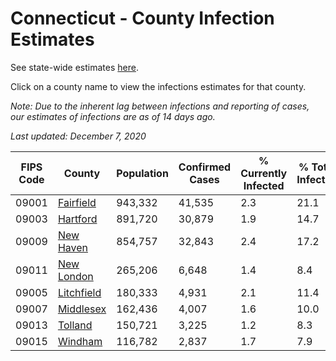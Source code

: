 # Connecticut - County Infection Estimates

See state-wide estimates [here](/infections/us-ct).

Click on a county name to view the infections estimates for that county.

*Note: Due to the inherent lag between infections and reporting of cases, our estimates of infections are as of 14 days ago.*

*Last updated: December 7, 2020*

|   FIPS Code |                   County |   Population |   Confirmed Cases |   % Currently Infected |   % Total Infected |
|-------------|--------------------------|--------------|-------------------|------------------------|--------------------|
|       09001 |   [Fairfield](fairfield) |      943,332 |            41,535 |                    2.3 |               21.1 |
|       09003 |     [Hartford](hartford) |      891,720 |            30,879 |                    1.9 |               14.7 |
|       09009 |   [New Haven](new-haven) |      854,757 |            32,843 |                    2.4 |               17.2 |
|       09011 | [New London](new-london) |      265,206 |             6,648 |                    1.4 |                8.4 |
|       09005 | [Litchfield](litchfield) |      180,333 |             4,931 |                    2.1 |               11.4 |
|       09007 |   [Middlesex](middlesex) |      162,436 |             4,007 |                    1.6 |               10.0 |
|       09013 |       [Tolland](tolland) |      150,721 |             3,225 |                    1.2 |                8.3 |
|       09015 |       [Windham](windham) |      116,782 |             2,837 |                    1.7 |                7.9 |